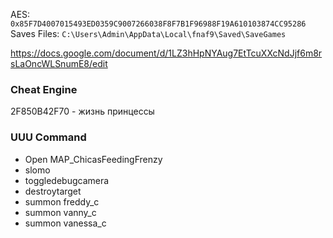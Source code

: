 AES: `0x85F7D4007015493ED0359C9007266038F8F7B1F96988F19A610103874CC95286`
<br>
Saves Files: `C:\Users\Admin\AppData\Local\fnaf9\Saved\SaveGames`

https://docs.google.com/document/d/1LZ3hHpNYAug7EtTcuXXcNdJjf6m8rsLaOncWLSnumE8/edit

### Cheat Engine
2F850B42F70 - жизнь принцессы

### UUU Command
- Open MAP_ChicasFeedingFrenzy
- slomo <speed>
- toggledebugcamera
- destroytarget
- summon freddy_c
- summon vanny_c
- summon vanessa_c

